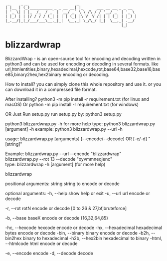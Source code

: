 

     _     _ _                      _                          
    | |__ | (_)__________ _ _ __ __| |_      ___ __ __ _ _ __  
    | '_ \| | |_  /_  / _` | '__/ _` \ \ /\ / / '__/ _` | '_ \ 
    | |_) | | |/ / / / (_| | | | (_| |\ V  V /| | | (_| | |_) |
    |_.__/|_|_/___/___\__,_|_|  \__,_| \_/\_/ |_|  \__,_| .__/ 
                                                        |_|    
                                        

# blizzardwrap
BlizzardWrap - is an open-source tool for encoding and decoding written in python3
and can be used for encoding or decoding in several formats.
like url,htmlentities,binary,hexadecimal,hexcode,rot,base64,base32,base16,base85,binary2hex,hex2binary encoding or decoding.


How to install?
you can simply clone this whole repository and use it.
or you can download it in a compressed file format.

After installing?
python3 -m pip install -r requirement.txt   (for linux and macOS)
Or
python -m pip install -r requirement.txt    (for windows)

OR Just Run setup.py
run setup.py by:
python3 setup.py


python3 blizzardwrap.py -h
for more help type:
python3 blizzardwrap.py [argument] -h
example: python3 blizzardwrap.py --url -h

usage: blizzardwrap.py [arguments] [--encode/--decode] OR [-e/-d] "[string]"
                                                                                                              
Example: blizzardwrap.py --url --encode "blizzardwrap"                                                        
         blizzardwrap.py --rot 13 --decode  "oyvmmneqjenc"                                                    
type: blizzardwrap -h [argument]    (for more help)

blizzardwrap

positional arguments:
  string                string to encode or decode

optional arguments:
  -h, --help            show help or exit
  -u, --url             url encode or decode
  
  -r, --rot             rotN encode or decode
                        [0 to 26 & 27,bf,bruteforce]
                        
  -b, --base            baseX encode or decode
                        {16,32,64,85}
                        
  -hc, --hexcode        hexcode encode or decode
  -hx, --hexadecimal    hexadecimal bytes encode or decode
  -bin, --binary        binary encode or decode
  -b2h, --bin2hex       binary to hexadecimal
  -h2b, --hex2bin       hexadecimal to binary
  -html, --htmlcode     html encode or decode
  
  -e, --encode          encode 
  -d, --decode          decode 
  
  
